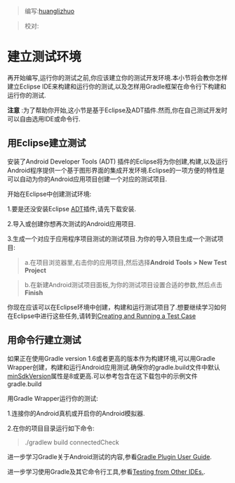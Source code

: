 > 编写:[huanglizhuo](https://github.com/huanglizhuo)

> 校对:

# 建立测试环境

再开始编写,运行你的测试之前,你应该建立你的测试开发环境.本小节将会教你怎样建立Eclipse IDE来构建和运行你的测试,以及怎样用Gradle框架在命令行下构建和运行你的测试.

**注意** :为了帮助你开始,这小节是基于Eclipse及ADT插件.然而,你在自己测试开发时可以自由选用IDE或命令行.

## 用Eclipse建立测试

安装了Android Developer Tools (ADT) 插件的Eclipse将为你创建,构建,以及运行Android程序提供一个基于图形界面的集成开发环境.Eclipse的一项方便的特性是可以自动为你的Android应用项目创建一个对应的测试项目.

开始在Eclipse中创建测试环境:

1.要是还没安装Eclipse [ADT](http://developer.android.com/sdk/installing/bundle.html)插件,请先下载安装.

2.导入或创建你想再次测试的Android应用项目.

3.生成一个对应于应用程序项目测试的测试项目.为你的导入项目生成一个测试项目:
  
>a.在项目浏览器里,右击你的应用项目,然后选择**Android Tools > New Test Project**

>b.在新建Android测试项目面板,为你的测试项目设置合适的参数,然后点击**Finish**

你现在应该可以在Eclipse环境中创建，构建和运行测试项目了.想要继续学习如何在Eclipse中进行这些任务,请转到[Creating and Running a Test Case](activity-basic-testing.html)

## 用命令行建立测试

如果正在使用Gradle version 1.6或者更高的版本作为构建环境,可以用Gradle Wrapper创建，构建和运行Android应用测试.确保你的gradle.build文件中默认[minSdkVersion](http://developer.android.com/guide/topics/manifest/uses-sdk-element.html)属性是8或更高.可以参考包含在这下载包中的示例文件gradle.build

用Gradle Wrapper运行你的测试:

1.连接你的Android真机或开启你的Android模拟器.

2.在你的项目目录运行如下命令:

>./gradlew build connectedCheck
 
进一步学习Gradle关于Android测试的内容,参看[Gradle Plugin User Guide](http://www.gradle.org/docs/current/userguide/userguide_single.html).

进一步学习使用Gradle及其它命令行工具,参看[Testing from Other IDEs.](http://developer.android.com/tools/testing/testing_otheride.html).